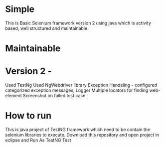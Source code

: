 # Simple
  This is  Basic Selenium framework version 2 using java which is activity based, well structured and maintainable.

# Maintainable
# Version 2 - 
  Used TestNg
  Used NgWebdriver library
  Exception Handeling - configured categorized exception messages, 
  Logger
  Multiple locators for finding web-element
  Screenshot on failed test case

# How to run
  This is java project of TestNG framework which need to be contain the selenium libraries to execute. Download this repository and open 
  project in eclipse and Run As TestNG Test
